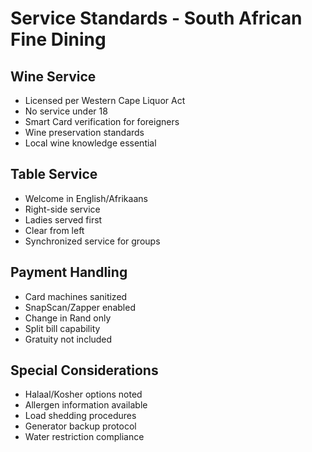 # Service Standards - South African Fine Dining

## Wine Service
- Licensed per Western Cape Liquor Act
- No service under 18
- Smart Card verification for foreigners
- Wine preservation standards
- Local wine knowledge essential

## Table Service
- Welcome in English/Afrikaans
- Right-side service
- Ladies served first
- Clear from left
- Synchronized service for groups

## Payment Handling
- Card machines sanitized
- SnapScan/Zapper enabled
- Change in Rand only
- Split bill capability
- Gratuity not included

## Special Considerations
- Halaal/Kosher options noted
- Allergen information available
- Load shedding procedures
- Generator backup protocol
- Water restriction compliance